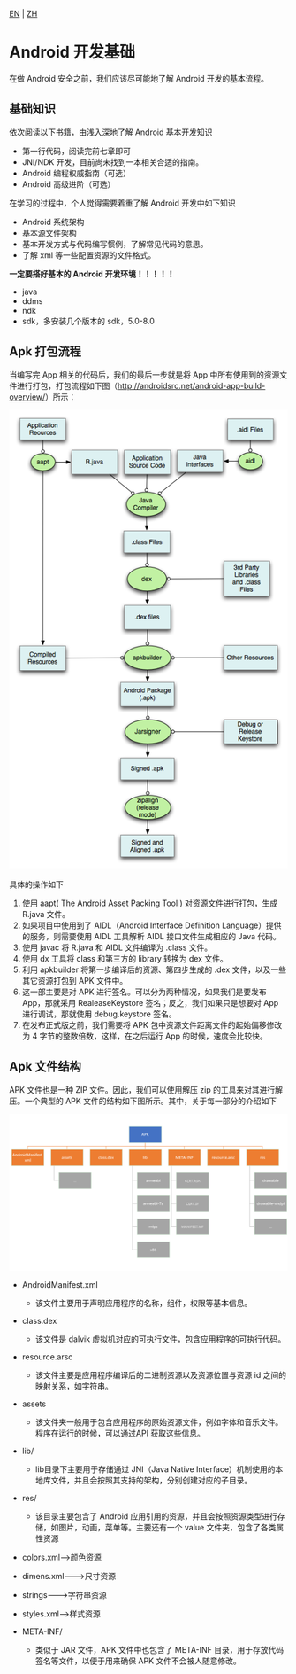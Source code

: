 [EN](./basic_develop.md) | [ZH](./basic_develop-zh.md)
# Android 开发基础

在做 Android 安全之前，我们应该尽可能地了解 Android 开发的基本流程。

## 基础知识

依次阅读以下书籍，由浅入深地了解 Android 基本开发知识

- 第一行代码，阅读完前七章即可
- JNI/NDK 开发，目前尚未找到一本相关合适的指南。
- Android 编程权威指南（可选）
- Android 高级进阶（可选）

在学习的过程中，个人觉得需要着重了解 Android 开发中如下知识

- Android 系统架构
- 基本源文件架构
- 基本开发方式与代码编写惯例，了解常见代码的意思。
- 了解 xml 等一些配置资源的文件格式。

**一定要搭好基本的 Android 开发环境！！！！！**

- java
- ddms
- ndk
- sdk，多安装几个版本的 sdk，5.0-8.0

## Apk 打包流程

当编写完 App 相关的代码后，我们的最后一步就是将 App 中所有使用到的资源文件进行打包，打包流程如下图（<u>http://androidsrc.net/android-app-build-overview/</u>）所示：

![](./figure/android_app_build.png)

具体的操作如下

1. 使用 aapt( The Android Asset Packing Tool ) 对资源文件进行打包，生成 R.java 文件。
2. 如果项目中使用到了 AIDL（Android Interface Definition Language）提供的服务，则需要使用 AIDL 工具解析 AIDL 接口文件生成相应的 Java 代码。
3. 使用 javac 将 R.java 和 AIDL 文件编译为 .class 文件。
4. 使用 dx 工具将 class 和第三方的 library 转换为 dex 文件。
5. 利用 apkbuilder 将第一步编译后的资源、第四步生成的 .dex 文件，以及一些其它资源打包到 APK 文件中。
6. 这一部主要是对 APK 进行签名。可以分为两种情况，如果我们是要发布 App，那就采用 RealeaseKeystore  签名；反之，我们如果只是想要对 App 进行调试，那就使用 debug.keystore 签名。
7. 在发布正式版之前，我们需要将 APK 包中资源文件距离文件的起始偏移修改为 4 字节的整数倍数，这样，在之后运行 App 的时候，速度会比较快。

## Apk 文件结构

APK 文件也是一种 ZIP 文件。因此，我们可以使用解压 zip 的工具来对其进行解压。一个典型的 APK 文件的结构如下图所示。其中，关于每一部分的介绍如下

![](./figure/apk_structure.png)


- AndroidManifest.xml

    - 该文件主要用于声明应用程序的名称，组件，权限等基本信息。

- class.dex
    - 该文件是 dalvik 虚拟机对应的可执行文件，包含应用程序的可执行代码。
- resource.arsc
    - 该文件主要是应用程序编译后的二进制资源以及资源位置与资源 id 之间的映射关系，如字符串。
- assets
    - 该文件夹一般用于包含应用程序的原始资源文件，例如字体和音乐文件。程序在运行的时候，可以通过API 获取这些信息。
- lib/
    - lib目录下主要用于存储通过 JNI（Java Native Interface）机制使用的本地库文件，并且会按照其支持的架构，分别创建对应的子目录。
- res/
    - 该目录主要包含了 Android 应用引用的资源，并且会按照资源类型进行存储，如图片，动画，菜单等。主要还有一个 value 文件夹，包含了各类属性资源
- colors.xml-->颜色资源
- dimens.xml--->尺寸资源
- strings--->字符串资源
- styles.xml-->样式资源
- META-INF/
    - 类似于 JAR 文件，APK 文件中也包含了 META-INF 目录，用于存放代码签名等文件，以便于用来确保 APK 文件不会被人随意修改。

